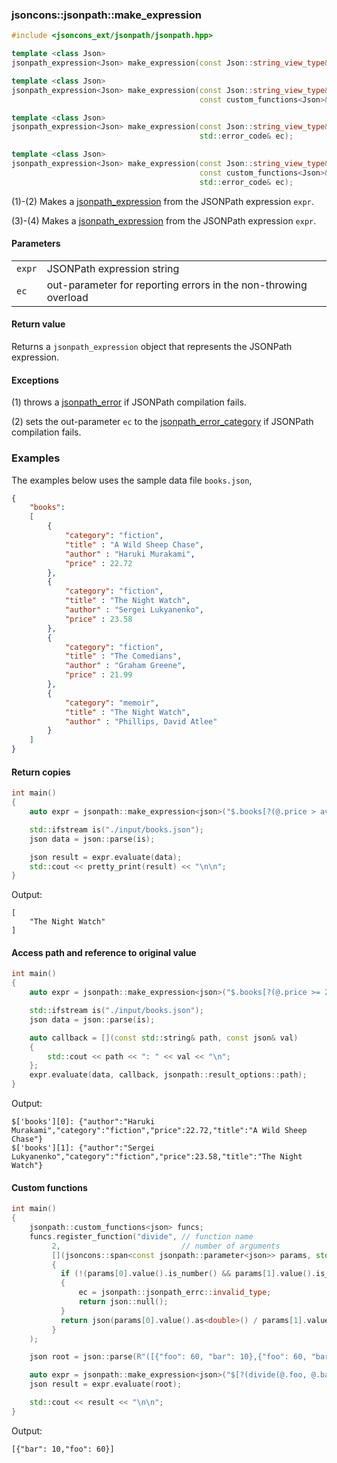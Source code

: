 ### jsoncons::jsonpath::make_expression

```c++
#include <jsoncons_ext/jsonpath/jsonpath.hpp>
```

```c++
template <class Json>
jsonpath_expression<Json> make_expression(const Json::string_view_type& expr);  (1)
```
```c++
template <class Json>
jsonpath_expression<Json> make_expression(const Json::string_view_type& expr,
                                          const custom_functions<Json>& funcs); (2) (since 0.164.0)
```
```c++
template <class Json>
jsonpath_expression<Json> make_expression(const Json::string_view_type& expr,
                                          std::error_code& ec);                 (3)
```
```c++
template <class Json>
jsonpath_expression<Json> make_expression(const Json::string_view_type& expr,
                                          const custom_functions<Json>& funcs,
                                          std::error_code& ec);                 (4) (since 0.164.0)
```

(1)-(2) Makes a [jsonpath_expression](jsonpath_expression.md) from the JSONPath expression `expr`.

(3)-(4) Makes a [jsonpath_expression](jsonpath_expression.md) from the JSONPath expression `expr`.

#### Parameters

<table>
  <tr>
    <td><code>expr</code></td>
    <td>JSONPath expression string</td> 
  </tr>
  <tr>
    <td><code>ec</code></td>
    <td>out-parameter for reporting errors in the non-throwing overload</td> 
  </tr>
</table>

#### Return value

Returns a `jsonpath_expression` object that represents the JSONPath expression.

#### Exceptions

(1) throws a [jsonpath_error](jsonpath_error.md) if JSONPath compilation fails.

(2) sets the out-parameter `ec` to the [jsonpath_error_category](jsonpath_errc.md) if JSONPath compilation fails. 

### Examples

The examples below uses the sample data file `books.json`, 

```json
{
    "books":
    [
        {
            "category": "fiction",
            "title" : "A Wild Sheep Chase",
            "author" : "Haruki Murakami",
            "price" : 22.72
        },
        {
            "category": "fiction",
            "title" : "The Night Watch",
            "author" : "Sergei Lukyanenko",
            "price" : 23.58
        },
        {
            "category": "fiction",
            "title" : "The Comedians",
            "author" : "Graham Greene",
            "price" : 21.99
        },
        {
            "category": "memoir",
            "title" : "The Night Watch",
            "author" : "Phillips, David Atlee"
        }
    ]
}
```

#### Return copies

```c++
int main()
{
    auto expr = jsonpath::make_expression<json>("$.books[?(@.price > avg($.books[*].price))].title");

    std::ifstream is("./input/books.json");
    json data = json::parse(is);

    json result = expr.evaluate(data);
    std::cout << pretty_print(result) << "\n\n";
}
```
Output:
```
[
    "The Night Watch"
]
```

#### Access path and reference to original value

```c++
int main()
{
    auto expr = jsonpath::make_expression<json>("$.books[?(@.price >= 22.0)]");

    std::ifstream is("./input/books.json");
    json data = json::parse(is);

    auto callback = [](const std::string& path, const json& val)
    {
        std::cout << path << ": " << val << "\n";
    };
    expr.evaluate(data, callback, jsonpath::result_options::path);
}
```
Output:
```
$['books'][0]: {"author":"Haruki Murakami","category":"fiction","price":22.72,"title":"A Wild Sheep Chase"}
$['books'][1]: {"author":"Sergei Lukyanenko","category":"fiction","price":23.58,"title":"The Night Watch"}
```

#### Custom functions

```c++
int main()
{
    jsonpath::custom_functions<json> funcs;
    funcs.register_function("divide", // function name
         2,                           // number of arguments   
         [](jsoncons::span<const jsonpath::parameter<json>> params, std::error_code& ec) -> json 
         {
           if (!(params[0].value().is_number() && params[1].value().is_number())) 
           {
               ec = jsonpath::jsonpath_errc::invalid_type; 
               return json::null();
           }
           return json(params[0].value().as<double>() / params[1].value().as<double>());
         }
    );

    json root = json::parse(R"([{"foo": 60, "bar": 10},{"foo": 60, "bar": 5}])");

    auto expr = jsonpath::make_expression<json>("$[?(divide(@.foo, @.bar) == 6)]", funcs);
    json result = expr.evaluate(root);

    std::cout << result << "\n\n";
}
```
Output:
```
[{"bar": 10,"foo": 60}]
```
